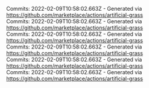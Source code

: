 Commits: 2022-02-09T10:58:02.663Z - Generated via https://github.com/marketplace/actions/artificial-grass
<br>
Commits: 2022-02-09T10:58:02.663Z - Generated via https://github.com/marketplace/actions/artificial-grass
<br>
Commits: 2022-02-09T10:58:02.663Z - Generated via https://github.com/marketplace/actions/artificial-grass
<br>
Commits: 2022-02-09T10:58:02.663Z - Generated via https://github.com/marketplace/actions/artificial-grass
<br>
Commits: 2022-02-09T10:58:02.663Z - Generated via https://github.com/marketplace/actions/artificial-grass
<br>
Commits: 2022-02-09T10:58:02.663Z - Generated via https://github.com/marketplace/actions/artificial-grass
<br>
